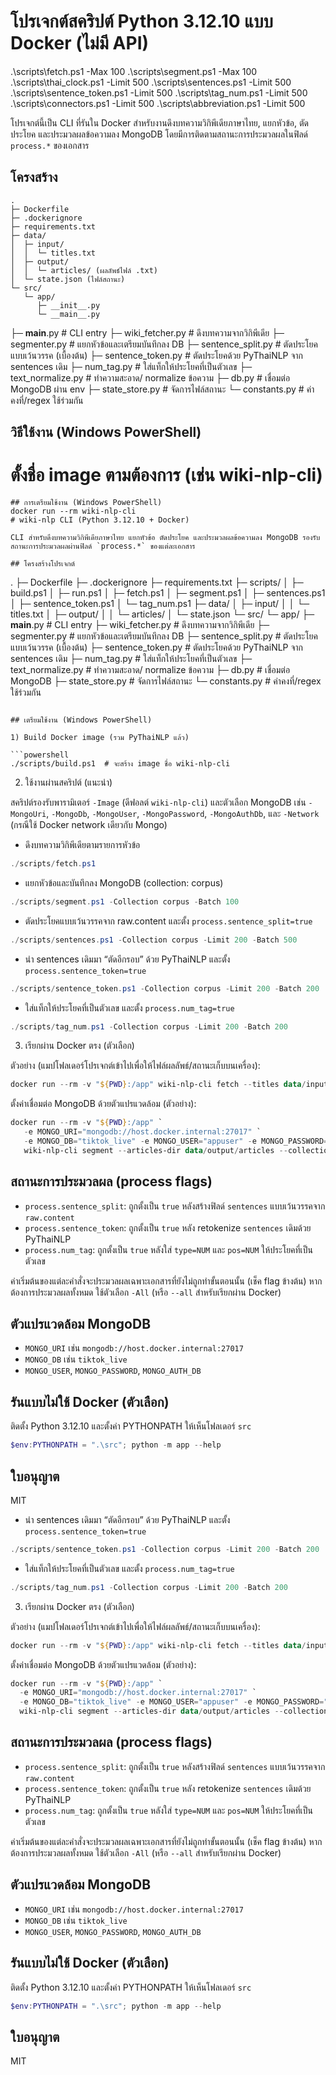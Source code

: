 # โปรเจกต์สคริปต์ Python 3.12.10 แบบ Docker (ไม่มี API)

.\scripts\fetch.ps1 -Max 100
.\scripts\segment.ps1 -Max 100
.\scripts\thai_clock.ps1 -Limit 500
.\scripts\sentences.ps1 -Limit 500
.\scripts\sentence_token.ps1 -Limit 500
.\scripts\tag_num.ps1 -Limit 500
.\scripts\connectors.ps1 -Limit 500
.\scripts\abbreviation.ps1 -Limit 500


โปรเจกต์นี้เป็น CLI ที่รันใน Docker สำหรับงานดึงบทความวิกิพีเดียภาษาไทย, แยกหัวข้อ, ตัดประโยค และประมวลผลข้อความลง MongoDB โดยมีการติดตามสถานะการประมวลผลในฟิลด์ `process.*` ของเอกสาร

## โครงสร้าง

```
.
├─ Dockerfile
├─ .dockerignore
├─ requirements.txt
├─ data/
│  ├─ input/
│  │  └─ titles.txt
│  ├─ output/
│  │  └─ articles/ (ผลลัพธ์ไฟล์ .txt)
│  └─ state.json (ไฟล์สถานะ)
└─ src/
   └─ app/
      ├─ __init__.py
      └─ __main__.py
```

   ├─ __main__.py          # CLI entry
   ├─ wiki_fetcher.py      # ดึงบทความจากวิกิพีเดีย
   ├─ segmenter.py         # แยกหัวข้อและเตรียมบันทึกลง DB
   ├─ sentence_split.py    # ตัดประโยคแบบเว้นวรรค (เบื้องต้น)
   ├─ sentence_token.py    # ตัดประโยคด้วย PyThaiNLP จาก sentences เดิม
   ├─ num_tag.py           # ใส่แท็กให้ประโยคที่เป็นตัวเลข
   ├─ text_normalize.py    # ทำความสะอาด/ normalize ข้อความ
   ├─ db.py                # เชื่อมต่อ MongoDB ผ่าน env
   ├─ state_store.py       # จัดการไฟล์สถานะ
   └─ constants.py         # ค่าคงที่/regex ใช้ร่วมกัน
## วิธีใช้งาน (Windows PowerShell)


# ตั้งชื่อ image ตามต้องการ (เช่น wiki-nlp-cli)
```
## การเตรียมใช้งาน (Windows PowerShell)
docker run --rm wiki-nlp-cli
# wiki-nlp CLI (Python 3.12.10 + Docker)

CLI สำหรับดึงบทความวิกิพีเดียภาษาไทย แยกหัวข้อ ตัดประโยค และประมวลผลข้อความลง MongoDB รองรับสถานะการประมวลผลผ่านฟิลด์ `process.*` ของแต่ละเอกสาร

## โครงสร้างโปรเจกต์

```
.
├─ Dockerfile
├─ .dockerignore
├─ requirements.txt
├─ scripts/
│  ├─ build.ps1
│  ├─ run.ps1
│  ├─ fetch.ps1
│  ├─ segment.ps1
│  ├─ sentences.ps1
│  ├─ sentence_token.ps1
│  └─ tag_num.ps1
├─ data/
│  ├─ input/
│  │  └─ titles.txt
│  ├─ output/
│  │  └─ articles/
│  └─ state.json
└─ src/
    └─ app/
         ├─ __main__.py          # CLI entry
         ├─ wiki_fetcher.py      # ดึงบทความจากวิกิพีเดีย
         ├─ segmenter.py         # แยกหัวข้อและเตรียมบันทึกลง DB
         ├─ sentence_split.py    # ตัดประโยคแบบเว้นวรรค (เบื้องต้น)
         ├─ sentence_token.py    # ตัดประโยคด้วย PyThaiNLP จาก sentences เดิม
         ├─ num_tag.py           # ใส่แท็กให้ประโยคที่เป็นตัวเลข
         ├─ text_normalize.py    # ทำความสะอาด/ normalize ข้อความ
         ├─ db.py                # เชื่อมต่อ MongoDB
         ├─ state_store.py       # จัดการไฟล์สถานะ
         └─ constants.py         # ค่าคงที่/regex ใช้ร่วมกัน
```

## เตรียมใช้งาน (Windows PowerShell)

1) Build Docker image (รวม PyThaiNLP แล้ว)

```powershell
./scripts/build.ps1  # จะสร้าง image ชื่อ wiki-nlp-cli
```

2) ใช้งานผ่านสคริปต์ (แนะนำ)

สคริปต์รองรับพารามิเตอร์ `-Image` (ดีฟอลต์ `wiki-nlp-cli`) และตัวเลือก MongoDB เช่น `-MongoUri`, `-MongoDb`, `-MongoUser`, `-MongoPassword`, `-MongoAuthDb`, และ `-Network` (กรณีใช้ Docker network เดียวกับ Mongo)

- ดึงบทความวิกิพีเดียตามรายการหัวข้อ

```powershell
./scripts/fetch.ps1
```

- แยกหัวข้อและบันทึกลง MongoDB (collection: corpus)

```powershell
./scripts/segment.ps1 -Collection corpus -Batch 100
```

- ตัดประโยคแบบเว้นวรรคจาก raw.content และตั้ง `process.sentence_split=true`

```powershell
./scripts/sentences.ps1 -Collection corpus -Limit 200 -Batch 500
```

- นำ sentences เดิมมา “ตัดอีกรอบ” ด้วย PyThaiNLP และตั้ง `process.sentence_token=true`

```powershell
./scripts/sentence_token.ps1 -Collection corpus -Limit 200 -Batch 200
```

- ใส่แท็กให้ประโยคที่เป็นตัวเลข และตั้ง `process.num_tag=true`

```powershell
./scripts/tag_num.ps1 -Collection corpus -Limit 200 -Batch 200
```

3) เรียกผ่าน Docker ตรง (ตัวเลือก)

ตัวอย่าง (แมปโฟลเดอร์โปรเจกต์เข้าไปเพื่อให้ไฟล์ผลลัพธ์/สถานะเก็บบนเครื่อง):

```powershell
docker run --rm -v "${PWD}:/app" wiki-nlp-cli fetch --titles data/input/titles.txt --out-dir data/output/articles --state data/state.json
```

ตั้งค่าเชื่อมต่อ MongoDB ด้วยตัวแปรแวดล้อม (ตัวอย่าง):

```powershell
docker run --rm -v "${PWD}:/app" `
   -e MONGO_URI="mongodb://host.docker.internal:27017" `
   -e MONGO_DB="tiktok_live" -e MONGO_USER="appuser" -e MONGO_PASSWORD="apppass" -e MONGO_AUTH_DB="admin" `
   wiki-nlp-cli segment --articles-dir data/output/articles --collection corpus --batch 100 --state data/state.json
```

## สถานะการประมวลผล (process flags)

- `process.sentence_split`: ถูกตั้งเป็น `true` หลังสร้างฟิลด์ `sentences` แบบเว้นวรรคจาก `raw.content`
- `process.sentence_token`: ถูกตั้งเป็น `true` หลัง retokenize `sentences` เดิมด้วย PyThaiNLP
- `process.num_tag`: ถูกตั้งเป็น `true` หลังใส่ `type=NUM` และ `pos=NUM` ให้ประโยคที่เป็นตัวเลข

ค่าเริ่มต้นของแต่ละคำสั่งจะประมวลผลเฉพาะเอกสารที่ยังไม่ถูกทำขั้นตอนนั้น (เช็ค flag ข้างต้น) หากต้องการประมวลผลทั้งหมด ใช้ตัวเลือก `-All` (หรือ `--all` สำหรับเรียกผ่าน Docker)

## ตัวแปรแวดล้อม MongoDB

- `MONGO_URI` เช่น `mongodb://host.docker.internal:27017`
- `MONGO_DB` เช่น `tiktok_live`
- `MONGO_USER`, `MONGO_PASSWORD`, `MONGO_AUTH_DB`

## รันแบบไม่ใช้ Docker (ตัวเลือก)

ติดตั้ง Python 3.12.10 และตั้งค่า PYTHONPATH ให้เห็นโฟลเดอร์ `src`

```powershell
$env:PYTHONPATH = ".\src"; python -m app --help
```

## ใบอนุญาต

MIT

- นำ sentences เดิมมา “ตัดอีกรอบ” ด้วย PyThaiNLP และตั้ง `process.sentence_token=true`

```powershell
./scripts/sentence_token.ps1 -Collection corpus -Limit 200 -Batch 200
```

- ใส่แท็กให้ประโยคที่เป็นตัวเลข และตั้ง `process.num_tag=true`

```powershell
./scripts/tag_num.ps1 -Collection corpus -Limit 200 -Batch 200
```

3) เรียกผ่าน Docker ตรง (ตัวเลือก)

ตัวอย่าง (แมปโฟลเดอร์โปรเจกต์เข้าไปเพื่อให้ไฟล์ผลลัพธ์/สถานะเก็บบนเครื่อง):

```powershell
docker run --rm -v "${PWD}:/app" wiki-nlp-cli fetch --titles data/input/titles.txt --out-dir data/output/articles --state data/state.json
```

ตั้งค่าเชื่อมต่อ MongoDB ด้วยตัวแปรแวดล้อม (ตัวอย่าง):

```powershell
docker run --rm -v "${PWD}:/app" `
  -e MONGO_URI="mongodb://host.docker.internal:27017" `
  -e MONGO_DB="tiktok_live" -e MONGO_USER="appuser" -e MONGO_PASSWORD="apppass" -e MONGO_AUTH_DB="admin" `
  wiki-nlp-cli segment --articles-dir data/output/articles --collection corpus --batch 100 --state data/state.json
```

## สถานะการประมวลผล (process flags)

- `process.sentence_split`: ถูกตั้งเป็น `true` หลังสร้างฟิลด์ `sentences` แบบเว้นวรรคจาก `raw.content`
- `process.sentence_token`: ถูกตั้งเป็น `true` หลัง retokenize `sentences` เดิมด้วย PyThaiNLP
- `process.num_tag`: ถูกตั้งเป็น `true` หลังใส่ `type=NUM` และ `pos=NUM` ให้ประโยคที่เป็นตัวเลข

ค่าเริ่มต้นของแต่ละคำสั่งจะประมวลผลเฉพาะเอกสารที่ยังไม่ถูกทำขั้นตอนนั้น (เช็ค flag ข้างต้น) หากต้องการประมวลผลทั้งหมด ใช้ตัวเลือก `-All` (หรือ `--all` สำหรับเรียกผ่าน Docker)

## ตัวแปรแวดล้อม MongoDB

- `MONGO_URI` เช่น `mongodb://host.docker.internal:27017`
- `MONGO_DB` เช่น `tiktok_live`
- `MONGO_USER`, `MONGO_PASSWORD`, `MONGO_AUTH_DB`

## รันแบบไม่ใช้ Docker (ตัวเลือก)

ติดตั้ง Python 3.12.10 และตั้งค่า PYTHONPATH ให้เห็นโฟลเดอร์ `src`

```powershell
$env:PYTHONPATH = ".\src"; python -m app --help
```

## ใบอนุญาต

MIT
